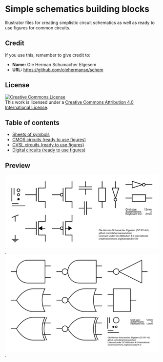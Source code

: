 # Simple schematics building blocks
Illustrator files for creating simplistic circuit schematics as well as ready to use figures for common circuits.

## Credit
If you use this, remember to give credit to:
* **Name:** Ole Herman Schumacher Elgesem
* **URL:** https://github.com/olehermanse/schem

## License
<a rel="license" href="http://creativecommons.org/licenses/by/4.0/">
<img alt="Creative Commons License" style="border-width:0" src="https://i.creativecommons.org/l/by/4.0/88x31.png" />
</a>
<br />
This work is licensed under a <a rel="license" href="http://creativecommons.org/licenses/by/4.0/">Creative Commons Attribution 4.0 International License</a>.

## Table of contents
* [Sheets of symbols](https://github.com/olehermanse/schem/tree/master/sheets)
* [CMOS circuits (ready to use figures)](https://github.com/olehermanse/schem/tree/master/cmos)
* [CVSL circuits (ready to use figures)](https://github.com/olehermanse/schem/tree/master/cvsl)
* [Digital circuits (ready to use figures)](https://github.com/olehermanse/schem/tree/master/digital)

## Preview
<a href="https://raw.githubusercontent.com/olehermanse/schem/master/sheets/electrical.png">
<img alt="electrical.png" style="border-width:0" src="https://raw.githubusercontent.com/olehermanse/schem/master/sheets/electrical.png" />
</a><br />.

<a href="https://raw.githubusercontent.com/olehermanse/schem/master/sheets/logic.png">
<img alt="logic.png" style="border-width:0" src="https://raw.githubusercontent.com/olehermanse/schem/master/sheets/logic.png" />
</a><br />.
